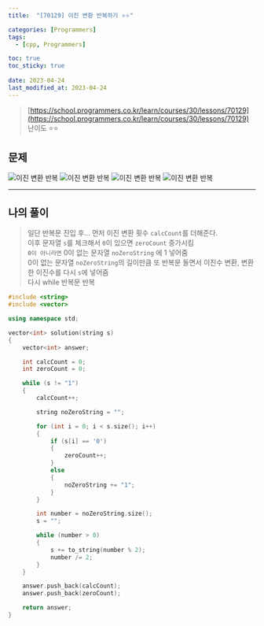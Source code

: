 ```yaml
---
title:  "[70129] 이진 변환 반복하기 ⭐⭐"

categories: [Programmers]
tags:
  - [cpp, Programmers]

toc: true
toc_sticky: true
 
date: 2023-04-24
last_modified_at: 2023-04-24
---
```


> [https://school.programmers.co.kr/learn/courses/30/lessons/70129](https://school.programmers.co.kr/learn/courses/30/lessons/70129)  
> 난이도 ⭐⭐

## 문제
![이진 변환 반복](https://drive.google.com/uc?export=view&id=1MgtsEKod-NdnWm8uhBL42qCQz5J_pb4v)
![이진 변환 반복](https://drive.google.com/uc?export=view&id=1GuCZv4EUusNtM5n2Z3GkFgWhKvclPPlb)
![이진 변환 반복](https://drive.google.com/uc?export=view&id=1o2nns4_hsUUSvo2fQapfTNDf8FzrE90J)
![이진 변환 반복](https://drive.google.com/uc?export=view&id=11vk8JOrOJKVU9GJOINLCszT9sxBK0gan)

***

## 나의 풀이

> 일단 반복문 진입 후... 먼저 이진 변환 횟수 `calcCount`를 더해준다.  
> 이후 문자열 `s`를 체크해서 `0`이 있으면 `zeroCount` 증가시킴  
> `0이 아니라면` 0이 없는 문자열 `noZeroString` 에 1 넣어줌  
> 0이 없는 문자열 `noZeroString`의 길이만큼 또 반복문 돌면서 이진수 변환, 변환한 이진수를 다시 `s`에 넣어줌  
> 다시 while 반복문 반복  

```cpp
#include <string>
#include <vector>

using namespace std;

vector<int> solution(string s)
{
    vector<int> answer;

    int calcCount = 0;
    int zeroCount = 0;

    while (s != "1")
    {
        calcCount++;

        string noZeroString = "";

        for (int i = 0; i < s.size(); i++)
        {
            if (s[i] == '0')
            {
                zeroCount++;
            }
            else
            {
                noZeroString += "1";
            }
        }

        int number = noZeroString.size();
        s = "";

        while (number > 0)
        {
            s += to_string(number % 2);
            number /= 2;
        }
    }

    answer.push_back(calcCount);
    answer.push_back(zeroCount);

    return answer;
}
```